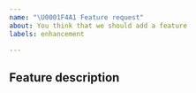 ```yaml
---
name: "\U0001F4A1 Feature request"
about: You think that we should add a feature
labels: enhancement

---
```


<!-- Provide a general summary of the feature request in the *Title* above -->

## Feature description
<!-- Describe the feature -->